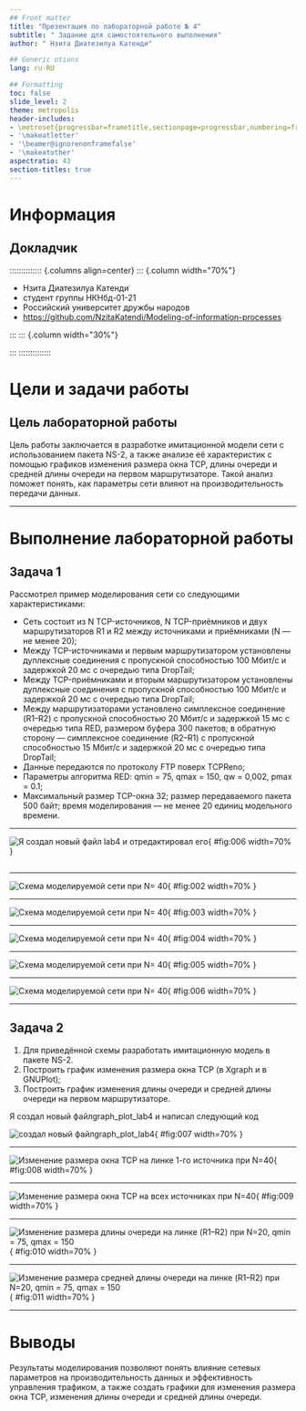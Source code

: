 ```yaml
---
## Front matter
title: "Презентация по лабораторной работе № 4"
subtitle: " Задание для самостоятельного выполнения"
author: " Нзита Диатезилуа Катенди"

## Generic otions
lang: ru-RU

## Formatting
toc: false
slide_level: 2
theme: metropolis
header-includes:
- \metroset{progressbar=frametitle,sectionpage=progressbar,numbering=fraction}
- '\makeatletter'
- '\beamer@ignorenonframefalse'
- '\makeatother'
aspectratio: 43
section-titles: true
---
```


# Информация

## Докладчик

:::::::::::::: {.columns align=center}
::: {.column width="70%"}

  * Нзита Диатезилуа Катенди
  * студент группы НКНбд-01-21
  * Российский университет дружбы народов
  * <https://github.com/NzitaKatendi/Modeling-of-information-processes>

:::
::: {.column width="30%"}



:::
::::::::::::::

# Цели и задачи работы

## Цель лабораторной работы

 Цель работы заключается в разработке имитационной модели сети с использованием пакета NS-2, 
 а также анализе её характеристик с помощью графиков изменения размера окна TCP, длины очереди
  и средней длины очереди на первом маршрутизаторе. Такой анализ поможет понять, как параметры 
  сети влияют на производительность передачи данных.


---
# Выполнение лабораторной работы


## Задача 1

Рассмотрел пример моделирования сети со следующими характеристиками:

- Сеть состоит из N TCP-источников, N TCP-приёмников и двух маршрутизаторов R1 и R2 между источниками и приёмниками (N — не менее 20);
- Между TCP-источниками и первым маршрутизатором установлены дуплексные соединения с пропускной способностью 100 Мбит/с и задержкой 20 мс с очередью типа DropTail;
- Между TCP-приёмниками и вторым маршрутизатором установлены дуплексные соединения с пропускной способностью 100 Мбит/с и задержкой 20 мс с очередью типа DropTail;
- Между маршрутизаторами установлено симплексное соединение (R1–R2) с пропускной способностью 20 Мбит/с и задержкой 15 мс с очередью типа RED, размером буфера 300 пакетов; в обратную сторону — симплексное соединение (R2–R1) с пропускной способностью 15 Мбит/с и задержкой 20 мс с очередью типа DropTail;
- Данные передаются по протоколу FTP поверх TCPReno;
- Параметры алгоритма RED: qmin = 75, qmax = 150, qw = 0,002, pmax = 0.1;
- Максимальный размер TCP-окна 32; размер передаваемого пакета 500 байт; время моделирования — не менее 20 единиц модельного времени.

---

![Я создал новый файл lab4 и отредактировал его](image/image1.png){ #fig:006 width=70% }
##
---
![Схема моделируемой сети при N= 40](image/image2.png){ #fig:002 width=70% }

---

![Схема моделируемой сети при N= 40](image/image3.png){ #fig:003 width=70% }

---

![Схема моделируемой сети при N= 40](image/image4.png){ #fig:004 width=70% }

---

![Схема моделируемой сети при N= 40](image/image5.png){ #fig:005 width=70% }

---

![Схема моделируемой сети при N= 40](image/image6.png){ #fig:006 width=70% }

---


## Задача 2

1. Для приведённой схемы разработать имитационную модель в пакете NS-2.
2. Построить график изменения размера окна TCP (в Xgraph и в GNUPlot);
3. Построить график изменения длины очереди и средней длины очереди на первом
маршрутизаторе.

Я создал новый файлgraph_plot_lab4 и написал следующий код

![создал новый файлgraph_plot_lab4](image/image7.png){ #fig:007 width=70% }

---
![Изменение размера окна TCP на линке 1-го источника при N=40](image/image8.png){ #fig:008 width=70% }

---

![Изменение размера окна TCP на всех источниках при N=40](image/image9.png){ #fig:009 width=70% }

---

![Изменение размера длины очереди на линке (R1–R2) при N=20, qmin = 75, qmax = 150](image/image10.png){ #fig:010 width=70% }

---

![Изменение размера средней длины очереди на линке (R1–R2) при N=20, qmin = 75, qmax = 150 ](image/image11.png){ #fig:011 width=70% }

---

##


# Выводы

Результаты моделирования позволяют понять влияние сетевых параметров на производительность данных и эффективность управления трафиком, а также создать графики для изменения размера окна TCP, изменения длины очереди и средней длины очереди.